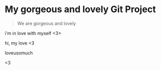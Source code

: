 # My gorgeous and lovely Git Project 

> We are gorgeous and lovely 

i'm in love with myself <3>

hi, my love <3 

loveusomuch

<3
